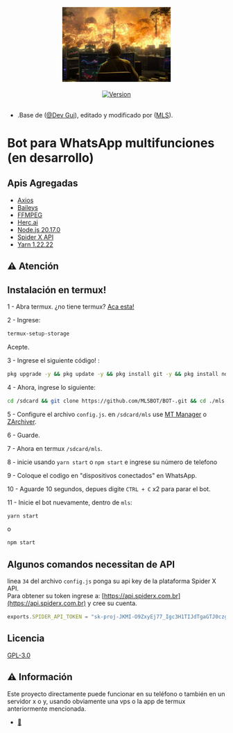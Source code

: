 




<div align="center">
    <img src="./assets/images/incendinforme-1.png" width="250">
</div>

<br />

<div align="center">
    <a href="https://github.com/MLSBOT/BOT-.git">
        <img alt="Version" src="https://img.shields.io/badge/Versión-1.0.0-purple">
    </a>
</div>

<br />

- .Base de ([@Dev Gui](https://github.com/guiireal/lite-bot)), editado y modificado por ([MLS](https://api.whatsapp.com/send/?phone=573011038374&text&type=phone_number&app_absent=0&wame_ctl=1)).

# Bot para WhatsApp multifunciones (en desarrollo)

## Apis Agregadas 

- [Axios](https://axios-http.com/ptbr/docs/intro)
- [Baileys](https://github.com/WhiskeySockets/Baileys)
- [FFMPEG](https://ffmpeg.org/)
- [Herc.ai](https://www.npmjs.com/package/hercai)
- [Node.js 20.17.0](https://nodejs.org/en)
- [Spider X API](https://api.spiderx.com.br)
- [Yarn 1.22.22](https://yarnpkg.com)

## ⚠ Atención 


## Instalación en termux! <a id="termux-setup"></a>

1 - Abra termux. ¿no tiene termux? [Aca esta!](https://www.mediafire.com/file/082otphidepx7aq/Termux_0.119.1_aldebaran_dev.apk)

2 - Ingrese:

```sh
termux-setup-storage
```

Acepte.

3 - Ingrese el siguiente código! :

```sh
pkg upgrade -y && pkg update -y && pkg install git -y && pkg install nodejs-lts -y && pkg install ffmpeg -y && npm install -g yarn
```

4 - Ahora, ingrese lo siguiente:

```sh
cd /sdcard && git clone https://github.com/MLSBOT/BOT-.git && cd ./mls
```

5 - Configure el archivo `config.js`. en `/sdcard/mls` use [MT Manager](https://www.mediafire.com/file/y09xgucgygmt1ny/MT_Manager_2.16.7_Dev_Gui.apk/file) o [ZArchiver](https://play.google.com/store/apps/details?id=ru.zdevs.zarchiver&hl=pt_BR).

6 - Guarde.

7 - Ahora en termux `/sdcard/mls`.

8 - inicie usando `yarn start` o `npm start` e ingrese su número de telefono

9 - Coloque el codigo en "dispositivos conectados" en WhatsApp.

10 - Aguarde 10 segundos, depues digite `CTRL + C` x2 para parar el bot.

11 - Inicie el bot nuevamente, dentro de `mls`:
```sh
yarn start
```

o

```sh
npm start
```

## Algunos comandos necessitan de API

linea `34` del archivo `config.js` ponga su api key de la plataforma Spider X API.<br/>
Para obtener su token ingrese a: [https://api.spiderx.com.br](https://api.spiderx.com.br) y cree su cuenta.

```js
exports.SPIDER_API_TOKEN = "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";
```



## Licencia 

[GPL-3.0](https://vt.tiktok.com/ZS6YPUyQs/)



## ⚠ Información 

Este proyecto directamente puede funcionar en su teléfono o también en un servidor x o y, usando obviamente una vps o la app de termux anteriormente mencionada.


- [🤑](https://www.instagram.com/miguxl_k3/profilecard/?igsh=dDdkcG9sa2NuOXh3)
